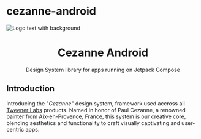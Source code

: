 # cezanne-android
![Logo   text with background](https://github.com/Tweener/cezanne-android/assets/596985/ee172267-223b-4e88-8518-559e767fcfe4)

<h1 align="center">Cezanne Android</h1>

<p align="center">Design System library for apps running on Jetpack Compose</p>

## Introduction

Introducing the "_Cezanne_" design system, framework used accross all [Tweener Labs](https://www.tweener-labs.com/) products. Named in honor of Paul Cezanne, a renowned painter from Aix-en-Provence, France, this system is our creative core, blending aesthetics and functionality to craft visually captivating and user-centric apps. 
